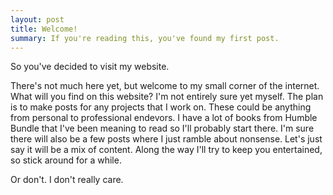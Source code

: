 ```yaml
---
layout: post
title: Welcome!
summary: If you're reading this, you've found my first post.
---
```


So you've decided to visit my website.

There's not much here yet, but welcome to my small corner of the internet. What will you find on this website? I'm not entirely sure yet myself.
The plan is to make posts for any projects that I work on. These could be anything from personal to professional endevors. I have a lot of books 
from Humble Bundle that I've been meaning to read so I'll probably start there. I'm sure there will also be a few posts where I just ramble about 
nonsense. Let's just say it will be a mix of content. Along the way I'll try to keep you entertained, so stick around for a while.

Or don't. I don't really care.